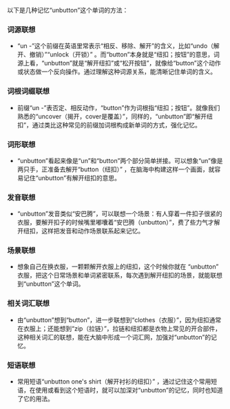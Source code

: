 以下是几种记忆“unbutton”这个单词的方法：

### 词源联想
- “un -”这个前缀在英语里常表示“相反、移除、解开”的含义，比如“undo（解开、撤销）”“unlock（开锁）” 。而“button”本身就是“纽扣；按钮”的意思，词源上看，“unbutton”就是“解开纽扣”或“松开按钮”，就像给“button”这个动作或状态做一个反向操作。通过理解这种词源关系，能清晰记住单词的含义。

### 词根词缀联想
- 前缀“un -”表否定、相反动作，“button”作为词根指“纽扣；按钮”。就像我们熟悉的“uncover（揭开，cover是覆盖）”，同样的，“unbutton”即“解开纽扣”，通过类比这种常见的前缀加词根构成新单词的方式，强化记忆。

### 词形联想
- “unbutton”看起来像是“un”和“button”两个部分简单拼接。可以想象“un”像是两只手，正准备去解开“button（纽扣）” ，在脑海中构建这样一个画面，就容易记住“unbutton”有解开纽扣的意思。

### 发音联想
- “unbutton”发音类似“安巴腾”，可以联想一个场景：有人穿着一件扣子很紧的衣服，要解开扣子的时候嘴里嘟囔着“安巴腾（unbutton）”，费了些力气才解开纽扣，这样把发音和动作场景联系起来记忆。

### 场景联想
- 想象自己在换衣服，一颗颗解开衣服上的纽扣，这个时候你就在 “unbutton” 衣服，把这个日常场景和单词紧密联系，每次遇到解开纽扣的场景，就能联想到“unbutton”这个单词。

### 相关词汇联想
- 由“unbutton”想到“button”，进一步联想到“clothes（衣服）”，因为纽扣通常在衣服上；还能想到“zip（拉链）”，拉链和纽扣都是衣物上常见的开合部件，这种相关词汇的联想，能在大脑中形成一个词汇网，加强对“unbutton”的记忆。

### 短语联想
- 常用短语“unbutton one's shirt（解开衬衫的纽扣）” ，通过记住这个常用短语，在使用或看到这个短语时，就可以加深对“unbutton”的记忆，同时也知道了它的用法。 
